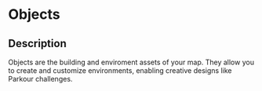 # Objects

## Description

Objects are the building and enviroment assets of your map. They allow you to create and customize environments, enabling creative designs like Parkour challenges.